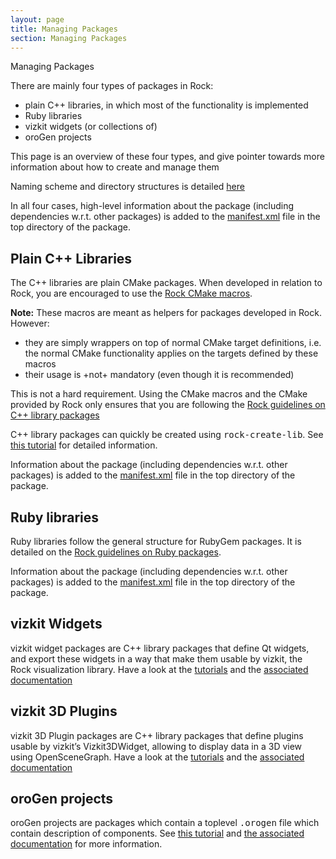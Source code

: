 ```yaml
---
layout: page
title: Managing Packages
section: Managing Packages
---
```

<div class="content2">
<div class="content2-pagetitle">Managing Packages</div>
<div class="content2-container line-box">
<div class="content2-container-1col">



<p>There are mainly four types of packages in Rock:</p>

<ul>
  <li>plain C++ libraries, in which most of the functionality is implemented</li>
  <li>Ruby libraries</li>
  <li>vizkit widgets (or collections of)</li>
  <li>oroGen projects</li>
</ul>

<p>This page is an overview of these four types, and give pointer towards more
information about how to create and manage them</p>

<p>Naming scheme and directory structures is detailed
<a href="package_structure.html">here</a></p>

<p>In all four cases, high-level information about the package (including
dependencies w.r.t. other packages) is added to the
<a href="../autoproj/advanced/manifest-xml.html">manifest.xml</a> file in the top directory
of the package.</p>

<h2 id="plain-c-libraries">Plain C++ Libraries</h2>

<p>The C++ libraries are plain CMake packages. When developed in relation to Rock,
you are encouraged to use the <a href="cmake_macros.html">Rock CMake macros</a>. </p>

<p><strong>Note:</strong> These macros are meant as helpers for packages developed in Rock.
However:</p>

<ul class="warning">
  <li>they are simply wrappers on top of normal CMake target definitions, i.e. the
normal CMake functionality applies on the targets defined by these macros</li>
  <li>their usage is +not+ mandatory (even though it is recommended)</li>
</ul>

<p>This is not a hard requirement. Using the CMake macros and the CMake provided by
Rock only ensures that you are following the <a href="http://rock.opendfki.de/wiki/WikiStart/Standards/RG4">Rock guidelines on C++ library
packages</a></p>

<p>C++ library packages can quickly be created using <tt>rock-create-lib</tt>. See <a href="../tutorials/100_basics_create_library.html">this tutorial</a> for detailed information.</p>

<p>Information about the package (including dependencies w.r.t. other packages) is
added to the <a href="../autoproj/advanced/manifest-xml.html">manifest.xml</a> file in the
top directory of the package.</p>

<h2 id="ruby-libraries">Ruby libraries</h2>
<p>Ruby libraries follow the general structure for RubyGem packages. It is detailed
on the <a href="http://rock.opendfki.de/wiki/WikiStart/Standards/RG5">Rock guidelines on Ruby packages</a>.</p>

<p>Information about the package (including dependencies w.r.t. other packages) is
added to the <a href="../autoproj/advanced/manifest-xml.html">manifest.xml</a> file in the
top directory of the package.</p>

<h2 id="vizkit-widgets">vizkit Widgets</h2>
<p>vizkit widget packages are C++ library packages that define Qt widgets, and export
these widgets in a way that make them usable by vizkit, the Rock visualization
library. Have a look at the
<a href="../advanced_tutorials/210_data_visualization.html">tutorials</a> and the <a href="../graphical_user_interface">associated
documentation</a></p>

<h2 id="vizkit-3d-plugins">vizkit 3D Plugins</h2>
<p>vizkit 3D Plugin packages are C++ library packages that define plugins usable by
vizkit&rsquo;s Vizkit3DWidget, allowing to display data in a 3D view using
OpenSceneGraph. Have a look at the
<a href="../advanced_tutorials/600_vizkit_plugin.html">tutorials</a> and the <a href="../graphical_user_interface">associated
documentation</a></p>

<h2 id="orogen-projects">oroGen projects</h2>
<p>oroGen projects are packages which contain a toplevel <tt>.orogen</tt> file
which contain description of components. See <a href="../tutorials/110_basics_create_component.html">this
tutorial</a> and <a href="../orogen">the associated documentation</a> for more
information.</p>


</div>
</div>
</div>
